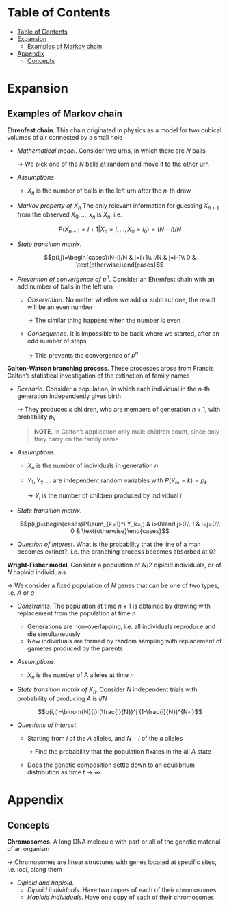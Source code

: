 <!-- TOC titleSize:1 tabSpaces:2 depthFrom:1 depthTo:6 withLinks:1 updateOnSave:1 orderedList:0 skip:0 title:1 charForUnorderedList:* -->
# Table of Contents
- [Table of Contents](#table-of-contents)
- [Expansion](#expansion)
  - [Examples of Markov chain](#examples-of-markov-chain)
- [Appendix](#appendix)
  - [Concepts](#concepts)
<!-- /TOC -->

# Expansion
## Examples of Markov chain
**Ehrenfest chain**. This chain originated in physics as a model for two cubical volumes of air connected by a small hole
* *Mathematical model*. Consider two urns, in which there are $N$ balls
    
    $\to$ We pick one of the $N$ balls at random and move it to the other urn
* *Assumptions*.
    * $X_n$ is the number of balls in the left urn after the $n$-th draw
* *Markov property of $X_n$* The only relevant information for guessing $X_{n+1}$ from the observed $X_0,\dots,x_n$ is $X_n$, i.e.

    $$P(X_{n+1}=i+1|X_n=i,\dots,X_0=i_0)=(N-i)/N$$

* *State transition matrix*. 
    
    $$p(i,j)=\begin{cases}(N-i)/N & j=i+1\\ i/N & j=i-1\\ 0 & \text{otherwise}\end{cases}$$

* *Prevention of convergence of $p^n$*. Consider an Ehrenfest chain with an add number of balls in the left urn
    * *Observation*. No matter whether we add or subtract one, the result will be an even number

        $\to$ The similar thing happens when the number is even
    * *Consequence*. It is impossible to be back where we started, after an odd number of steps

        $\to$ This prevents the convergence of $p^n$

**Galton-Watson branching process**. These processes arose from Francis Galton’s statistical investigation of the extinction of family names
* *Scenario*. Consider a population, in which each individual in the $n$-th generation independently gives birth
    
    $\to$ They produces $k$ children, who are members of generation $n + 1$, with probability $p_k$
    
    >**NOTE**. In Galton’s application only male children count, since only they carry on the family name

* *Assumptions*.
    * $X_n$ is the number of individuals in generation $n$
    * $Y_1,Y_2,\dots$ are independent random variables with $P(Y_m=k)=p_k$

        $\to$ $Y_i$ is the number of children produced by individual $i$
* *State transition matrix*. 
    
    $$p(i,j)=\begin{cases}P(\sum_{k=1}^i Y_k=j) & i>0\land j>0\\ 1 & i=j=0\\ 0 & \text{otherwise}\end{cases}$$

* *Question of interest*. What is the probability that the line of a man becomes extinct?, i.e. the branching process becomes absorbed at 0?

**Wright-Fisher model**. Consider a population of $N/2$ diploid individuals, or of $N$ haploid individuals

$\to$ We consider a fixed population of $N$ genes that can be one of two types, i.e. $A$ or $a$
* *Constraints*. The population at time $n + 1$ is obtained by drawing with replacement from the population at time $n$
    * Generations are non-overlapping, i.e. all individuals reproduce and die simultaneously
    * New individuals are formed by random sampling with replacement of gametes produced by the parents
* *Assumptions*.
    * $X_n$ is the number of A alleles at time $n$
* *State transition matrix of $X_n$*. Consider $N$ independent trials with probability of producing $A$ is $i/N$

    $$p(i,j)=\binom{N}{j} (\frac{i}{N})^j (1-\frac{i}{N})^{N-j}$$

* *Questions of interest*.
    * Starting from $i$ of the $A$ alleles, and $N-i$ of the $a$ alleles
    
        $\to$ Find the probability that the population fixates in the all $A$ state
    * Does the genetic composition settle down to an equilibrium distribution as time $t\to\infty$

# Appendix
## Concepts
**Chromosomes**. A long DNA molecule with part or all of the genetic material of an organism

$\to$ Chromosomes are linear structures with genes located at specific sites, i.e. loci, along them
* *Diploid and haploid*.
    * *Diploid individuals*. Have two copies of each of their chromosomes
    * *Haploid individuals*. Have one copy of each of their chromosomes